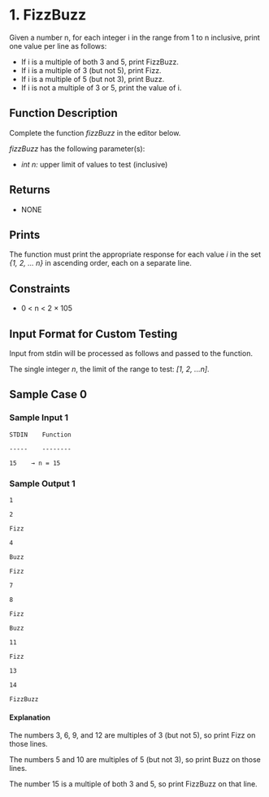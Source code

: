 # 1. FizzBuzz

Given a number n, for each integer i in the range from 1 to n inclusive, print one value per line as follows:

- If i is a multiple of both 3 and 5, print FizzBuzz.
- If i is a multiple of 3 (but not 5), print Fizz.
- If i is a multiple of 5 (but not 3), print Buzz.
- If i is not a multiple of 3 or 5, print the value of i.

## Function Description

Complete the function *fizzBuzz* in the editor below.

*fizzBuzz* has the following parameter(s):

- *int n:* upper limit of values to test (inclusive)

## Returns

- NONE

## Prints

The function must print the appropriate response for each value *i* in the set *{1, 2, ... n}* in ascending order, each on a separate line.

## Constraints

- 0 < n < 2 × 105

## Input Format for Custom Testing

Input from stdin will be processed as follows and passed to the function.

The single integer *n*, the limit of the range to test: *[1, 2, ...n]*.

## Sample Case 0

### Sample Input 1

    STDIN    Function

    -----    --------

    15    → n = 15

### Sample Output 1

    1

    2

    Fizz

    4

    Buzz

    Fizz

    7

    8

    Fizz

    Buzz

    11

    Fizz

    13

    14

    FizzBuzz

#### Explanation

The numbers 3, 6, 9, and 12 are multiples of 3 (but not 5), so print Fizz on those lines.

The numbers 5 and 10 are multiples of 5 (but not 3), so print Buzz on those lines.

The number 15 is a multiple of both 3 and 5, so print FizzBuzz on that line.

